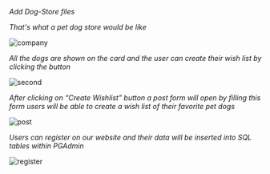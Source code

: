 *Add Dog-Store files*

*That's what a pet dog store would be like*

  
![company](https://github.com/user-attachments/assets/1d345cfe-1121-4c10-ba85-34ea9e1b13d1)




*All the dogs are shown on the card and the user can create their wish list by clicking the button*

![second](https://github.com/user-attachments/assets/f317005c-ff26-4642-bdc2-14d0b1034f85)



*After clicking on “Create Wishlist” button a post form will open by filling this form users will be able to create a wish list of their favorite pet dogs*



![post](https://github.com/user-attachments/assets/3d9ecc4a-882b-4768-9d09-aaf0775cd17d)



*Users can register on our website and their data will be inserted into SQL tables within PGAdmin*





![register](https://github.com/user-attachments/assets/1c5bd052-71e9-4316-b322-2d9093cb3a4e)





